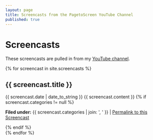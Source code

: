 ```yaml
---
layout: page
title: Screencasts from the PagetoScreen YouTube Channel
published: true
---
```


# Screencasts

These screencasts are pulled in from my [YouTube channel][fc76014b].

  [fc76014b]: https://www.youtube.com/channel/UCk1bhTLPDzbqm-tEMBYId1w "Subscribe at YouTube"

<div class="posts">
  {% for screencast in site.screencasts %}
  <div class="post">
  <a class="video fancybox.iframe" title="{{ screencast.title }}" href="https://www.youtube.com/embed/{{ screencast.YouTube }}?autoplay=1;rel=0&amp;showinfo=0"><i title="Show this screencast" class="fa fa-youtube-play fa-3x" aria-hidden="true"></i></a>
  <h2>{{ screencast.title }}</h2>
  <span class="post-date">{{ screencast.date | date_to_string }}</span>
  {{ screencast.content }}
  {% if screencast.categories != null %}
  <p><b>Filed under:</b> {{ screencast.categories | join: ', ' }} | <a href="{{ site.baseurl }}{{ screencast.url }}">Permalink to this Screencast</a></p>
  {% endif %}
  </div>
  {% endfor %}
</div>

<!-- <a class="video fancybox.iframe" title="XML output from InDesign" href="https://www.youtube.com/embed/izYu_V-MKeI?autoplay=1;rel=0&amp;showinfo=0"><i class="fa fa-youtube-play fa-3x" aria-hidden="true"></i></a>
## Exporting from InDesign to XML

Including exporting to XML and viewing in TextWrangler.

In our InDesign document all content needs to be attached to an appropriate style element.

<a class="video fancybox.iframe" title="From InDesign to reflowable ePub" href="https://www.youtube.com/embed/-bXM3_viRoE?autoplay=1;rel=0&amp;showinfo=0"><i class="fa fa-youtube-play fa-3x" aria-hidden="true"></i></a>
## From InDesign to Reflowable ePub first steps

 This video shows you what happens when you first export to the reflowable ePub from a print ready InDesign book file. Then we see what we have to change to get better results.



<a class="video fancybox.iframe" title="Using the Articles Panel to determine content order in the eBook" href="https://www.youtube.com/embed/cBiOheSPECY?autoplay=1;rel=0&amp;showinfo=0"><i class="fa fa-youtube-play fa-3x" aria-hidden="true"></i></a>
## Using the Articles Panel to determine content order in the eBook

When we export our book to the reflowable ePub from InDesign, we have a choice about the content order. Usually we choose 'Based on Page Layout', but if you want to make sure that your front matter pages don't end up at the back of the book, then you need to use the Articles Panel to organise the content.

<a class="video fancybox.iframe" title="Getting better at exporting to the ePub reflowable" href="https://www.youtube.com/embed/5WXSmuyMRRg?autoplay=1;rel=0&amp;showinfo=0"><i class="fa fa-youtube-play fa-3x" aria-hidden="true"></i></a>
## Getting better at exporting to the ePub reflowable

We notice that there a few things that don't seem to match what we have in our print version. Can we make some changes to the InDesign document before we export again? -->
